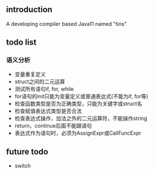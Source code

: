 ## introduction
A developing compiler based Java11 named "tins"

## todo list

### 语义分析
- 变量重复定义
- struct之间的二元运算
- 测试所有语句if, for, while
- for语句的init只能为变量定义或普通表达式(不能为if, for等)
- 检查函数类型是否为正确类型，只能为关键字或struct名
- 检查赋值表达式类型是否合法
- 检查表达式操作，加法之外的二元运算符，不能操作string
- return，continue后面不能跟语句
- 表达式作为语句时，必须为AssignExpr或CallFuncExpr


## future todo
- switch